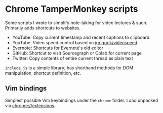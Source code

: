 # Chrome TamperMonkey scripts

Some scripts I wrote to simplify note-taking for video lectures & such.
Primarily adds shortcuts to websites.

* YouTube: Copy current timestamp and recent captions to clipboard.
* YouTube: Video speed control based on [igrigorik/videospeed](https://github.com/igrigorik/videospeed).
* Evernote: Shortcuts for Evernote's old editor
* GitHub: Shortcut to visit Sourcegraph or Colab for current page
* Twitter: Copy contents of entire current thread as plain text

`include.js` is a simple library; has shorthand methods for DOM manipulation,
shortcut definition, etc.


## Vim bindings

Simplest possible Vim keybindings under the `chrome` folder.
Load unpacked via [chrome://extensions](chrome://extensions).

